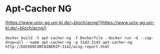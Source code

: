 # Apt-Cacher NG

[https://www.unix-ag.uni-kl.de/~bloch/acng/](https://www.unix-ag.uni-kl.de/~bloch/acng/)

`docker build -t apt-cacher-ng -f Dockerfile .`
`docker run -d --cap-drop=all --name apt-cacher-ng -p 3142:3142 apt-cacher-ng`
`http://DOCKERCONTAINERIP:3142/acng-report.html`

